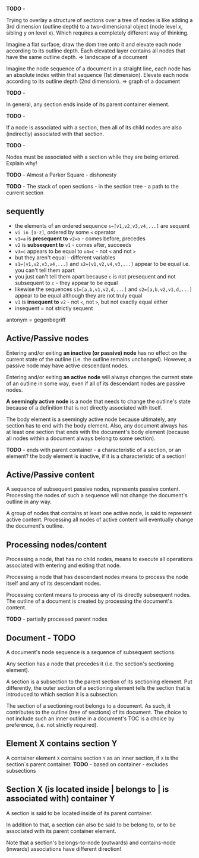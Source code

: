 
**TODO** -

Trying to overlay a structure of sections over a tree of nodes is like adding a
3rd dimension (outline depth) to a two-dimensional object (node level x, sibling
y on level x). Which requires a completely different way of thinking.

Imagine a flat surface, draw the dom tree onto it and elevate each node according
to its outline depth. Each elevated layer contains all nodes that have the same
outline depth. => landscape of a document

Imagine the node sequence of a document in a straight line, each node has an
absolute index within that sequence (1st dimension). Elevate each node according
to its outline depth (2nd dimension). => graph of a document

**TODO** - 

In general, any section ends inside of its parent container element.

**TODO** -

If a node is associated with a section, then all of its child nodes are also
(indirectly) associated with that section.

**TODO** -

Nodes must be associated with a section while they are being entered.
Explain why!

**TODO** -
Almost a Parker Square - dishonesty

**TODO** -
The stack of open sections -
in the section tree -
a path to the current section

<!-- ======================================================================= -->
## sequently

* the elements of an ordered sequence `s=[v1,v2,v3,v4,...]` are sequent
* `vi in [a-z]`, ordered by some `<` operator
* `v1=a` is **presequent to** `v2=b` - comes before, precedes
* `v2` is **subsequent to** `v1` - comes after, succeeds
* `v3=c` appears to be equal to `v4=c` - not `<` and not `>`
* but they aren't equal - different variables
* `s1=[v1,v2,v3,v4,...]` and `s2=[v1,v2,v4,v3,...]` appear to be equal
  i.e. you can't tell them apart
* you just can't tell them apart because `c` is not presequent
  and not subsequent to `c` - they appear to be equal
* likewise the sequences `s1=[a,b,v1,v2,d,...]` and `s2=[a,b,v2,v1,d,...]`
  appear to be equal although they are not truly equal
* `v1` is **insequent to** `v2` - not `<`, not `>`, but not exactly equal either
* insequent = not strictly sequent

antonym = gegenbegriff

<!-- ======================================================================= -->
## Active/Passive nodes

Entering and/or exiting **an inactive (or passive) node** has no effect on the
current state of the outline (i.e. the outline remains unchanged). However, a
passive node may have active descendant nodes.

Entering and/or exiting **an active node** will always changes the current state
of an outline in some way, even if all of its descendant nodes are passive nodes.

**A seemingly active node** is a node that needs to change the outline's state
because of a definition that is not directly associated with itself.

The body element is a seemingly active node because ultimately, any section has
to end with the body element. Also, any document always has at least one section
that ends with the document's body element (because all nodes within a document
always belong to some section).

**TODO** -
ends with parent container - a characteristic of a section, or an element?
the body element is inactive, if it is a characteristic of a section!

<!-- ======================================================================= -->
## Active/Passive content

A sequence of subsequent passive nodes, represents passive content. Processing
the nodes of such a sequence will not change the document's outline in any way.

A group of nodes that contains at least one active node, is said to represent
active content. Processing all nodes of active content will eventually change
the document's outline.

<!-- ======================================================================= -->
## Processing nodes/content

Processing a node, that has no child nodes, means to execute all operations
associated with entering and exiting that node.

Processing a node that has descendant nodes means to process the node itself
and any of its descendant nodes.

Processing content means to process any of its directly subsequent nodes.
The outline of a document is created by processing the document's content.

**TODO** -
partially processed parent nodes

<!-- ======================================================================= -->
## Document - TODO

A document's node sequence is a sequence of subsequent sections.

Any section has a node that precedes it (i.e. the section's sectioning element).

A section is a subsection to the parent section of its sectioning element. Put
differently, the outer section of a sectioning element tells the section that
is introduced to which section it is a subsection.

The section of a sectioning root belongs to a document. As such, it contributes
to the outline (tree of sections) of its document. The choice to not include
such an inner outline in a document's TOC is a choice by preference, (i.e. not
strictly required).

<!-- ======================================================================= -->
## Element X contains section Y

A container element `X` contains section `Y` as an inner section, if `X` is the
section`s parent container. **TODO** - based on container - excludes subsections

<!-- ======================================================================= -->
## Section X (is located inside | belongs to | is associated with) container Y

A section is said to be located inside of its parent container.

In addition to that, a section can also be said to be belong to, or to be
associated with its parent container element.

Note that a section's belongs-to-node (outwards) and contains-node (inwards)
associations have different direction!
